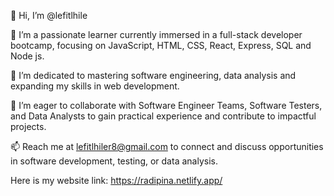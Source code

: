 👋 Hi, I’m @lefitlhile

👀 I’m a passionate learner currently immersed in a full-stack developer bootcamp, focusing on JavaScript, HTML, CSS, React, Express, SQL and Node js.

🌱 I’m dedicated to mastering software engineering, data analysis and expanding my skills in web development.

💞️ I’m eager to collaborate with Software Engineer Teams, Software Testers, and Data Analysts to gain practical experience and contribute to impactful projects.

📫 Reach me at lefitlhiler8@gmail.com to connect and discuss opportunities in software development, testing, or data analysis.

Here is my website link: https://radipina.netlify.app/ 

<!---
lefitlhile/lefitlhile is a ✨ special ✨ repository because its `README.md` (this file) appears on your GitHub profile.
You can click the Preview link to take a look at your changes.
--->
